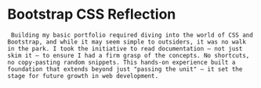 # Bootstrap CSS Reflection
` Building my basic portfolio required diving into the world of CSS and Bootstrap, and while it may seem simple to outsiders, it was no walk in the park. I took the initiative to read documentation — not just skim it — to ensure I had a firm grasp of the concepts. No shortcuts, no copy-pasting random snippets. This hands-on experience built a foundation that extends beyond just "passing the unit" — it set the stage for future growth in web development.`
